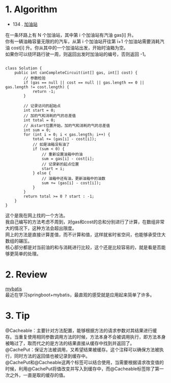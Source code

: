 # 1. Algorithm

- 134 .  [加油站](https://leetcode-cn.com/problems/gas-station/)

在一条环路上有 N 个加油站，其中第 i 个加油站有汽油 gas[i] 升。  
你有一辆油箱容量无限的的汽车，从第 i 个加油站开往第 i+1 个加油站需要消耗汽油 cost[i] 升。你从其中的一个加油站出发，开始时油箱为空。  
如果你可以绕环路行驶一周，则返回出发时加油站的编号，否则返回 -1。    
  
  
```

class Solution {  
    public int canCompleteCircuit(int[] gas, int[] cost) {  
        // 参数检验  
        if (gas == null || cost == null || gas.length == 0 || gas.length != cost.length) {  
            return -1;  
        }  

        // 记录访问的起始点  
        int start = 0;  
        // 加的气和消耗的气的总差值  
        int total = 0;  
        // 从start位置开始，加的气和消耗的气的总差值  
        int sum = 0;  
        for (int i = 0; i < gas.length; i++) {  
            total += (gas[i] - cost[i]);  
            // 如是油箱没有油了  
            if (sum < 0) {  
                // 重新设置油箱中的油  
                sum = gas[i] - cost[i];  
                // 记录新的起点位置  
                start = i;  
            } else {  
                // 油箱中还有油，更新油箱中的油数  
                sum += (gas[i] - cost[i]);  
            }  
        }  
        return total >= 0 ? start : -1;  
    }  
}  
```
这个是我在网上找的一个方法。  
我自己编写的方法考虑不周到，对gas和cost的总和分别进行了计算，在数组非常大的情况下，这种方法会超出限度。  
网上的方法是直接计算差值，而不计算和值，这样就省时省空间，也能够承受住大数组的碾压。  
核心部分都是对当前油的和与消耗进行比较，这个还是比较容易的，就是看是否能够更简单的处理。   

# 2. Review
[mybatis](http://www.mybatis.org/mybatis-3/zh/index.html)  
最近在学习springboot+mybatis，最直观的感受就是应用起来简单了许多。  
  
# 3. Tip
@Cacheable：主要针对方法配置，能够根据方法的请求参数对其结果进行缓存。当重复使用相同参数调用方法的时候，方法本身不会被调用执行，即方法本身被略过了，取而代之的是方法的结果直接从缓存中找到并返回了。  
@CachePut：保证方法被调用，又希望结果被缓存。这个注释可以确保方法被执行，同时方法的返回值也被记录到缓存中。  
@CachePut和@Cacheable这两个标签可以结合使用，当需要根据请求改变值的时候，利用@CachePut将值改变并写入到缓存中，而@Cacheable标签除了第一次之外，一直是取的缓存的值。  

